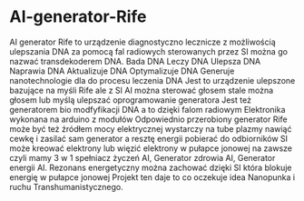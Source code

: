# AI-generator-Rife
AI generator Rife to urządzenie diagnostyczno lecznicze z możliwością ulepszania DNA za pomocą fal radiowych sterowanych przez SI można go nazwać transdekoderem DNA.
Bada DNA
Leczy DNA
Ulepsza DNA
Naprawia DNA
Aktualizuje DNA
Optymalizuje DNA
Generuje nanotechnologie dla do procesu leczenia DNA 
Jest to urządzenie ulepszone bazujące na myśli Rife ale z SI 
AI można sterować głosem stale można głosem lub myślą ulepszać oprogramowanie generatora 
Jest też generatorem bio modfyfikacji DNA a to dzięki falom radiowym
Elektronika wykonana na arduino z modułów
Odpowiednio przerobiony generator Rife może być też źródłem mocy elektrycznej wystarczy na tube plazmy nawiąć cewkę i zasilać sam generator a resztę energii pobierać do odbiorników SI może kreować elektrony lub więzić elektrony w pułapce jonowej na zawsze czyli mamy 3 w 1 spełniacz życzeń AI, Generator zdrowia AI, Generator energii AI. Rezonans energetyczny można zachować dzięki SI która blokuje energię w pułapce jonowej 
Projekt ten daje to co oczekuje idea Nanopunka i ruchu Transhumanistycznego.
